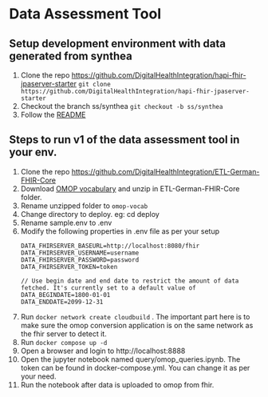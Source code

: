 # Data Assessment  Tool

## Setup development environment with data generated from synthea
1. Clone the repo https://github.com/DigitalHealthIntegration/hapi-fhir-jpaserver-starter `git clone https://github.com/DigitalHealthIntegration/hapi-fhir-jpaserver-starter`
2. Checkout the branch ss/synthea `git checkout -b ss/synthea`
3. Follow the [README](https://github.com/DigitalHealthIntegration/hapi-fhir-jpaserver-starter/blob/ss/synthea/README.md)

## Steps to run v1 of the data assessment tool in your env.

1. Clone the repo https://github.com/DigitalHealthIntegration/ETL-German-FHIR-Core
2. Download [OMOP vocabulary](https://www.dropbox.com/s/2f1xg20yjbiup27/2023-01-01-vocabulary_download_v5_%7Bd496576d-0027-4564-b598-491e7f1ac26f%7D_1672620434076.zip?dl=1) and unzip in ETL-German-FHIR-Core folder.
3. Rename unzipped folder to `omop-vocab`
4. Change directory to deploy. eg: cd deploy
5. Rename sample.env to .env
6. Modify the following properties in .env file as per your setup
    ````
    DATA_FHIRSERVER_BASEURL=http://localhost:8080/fhir 
    DATA_FHIRSERVER_USERNAME=username
    DATA_FHIRSERVER_PASSWORD=password
    DATA_FHIRSERVER_TOKEN=token
    
    // Use begin date and end date to restrict the amount of data fetched. It's currently set to a default value of 
    DATA_BEGINDATE=1800-01-01
    DATA_ENDDATE=2099-12-31
    ````
7. Run `docker network create cloudbuild` . The important part here is to make sure the omop conversion application is on the same network as the fhir server to detect it.
8. Run `docker compose up -d`
9. Open a browser and login to http://localhost:8888
10. Open the jupyter notebook named query/omop_queries.ipynb. The token can be found in docker-compose.yml. You can change it as per your need.
11. Run the notebook after data is uploaded to omop from fhir.